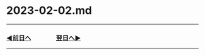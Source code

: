 # 2023-02-02.md
---
### [◀️前日へ](https://github.com/yuasys/chatty-journal/blob/main/2023/02/2023-02-01.md)&emsp;&emsp;&emsp;&emsp;[翌日へ▶️](https://github.com/yuasys/chatty-journal/blob/main/2023/02/2023-02-03.md)

---

